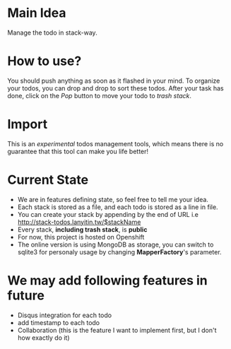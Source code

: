 # Main Idea
Manage the todo in stack-way.

# How to use?
You should push anything as soon as it flashed in your mind. To organize your todos, you can drop and drop to sort these todos. After your task has done, click on the *Pop* button to move your todo to *trash stack*. 

# Import
This is an *experimental* todos management tools, which means there is no guarantee that this tool can make you life better!

# Current State
+ We are in features defining state, so feel free to tell me your idea.
+ Each stack is stored as a file, and each todo is stored as a line in file.
+ You can create your stack by appending by the end of URL i.e http://stack-todos.lanyitin.tw/$stackName
+ Every stack, **including trash stack**, is **public**
+ For now, this project is hosted on Openshift
+ The online version is using MongoDB as storage, you can switch to sqlite3 for personaly usage by changing __MapperFactory__'s parameter.

# We may add following features in future
+ Disqus integration for each todo
+ add timestamp to each todo
+ Collaboration (this is the feature I want to implement first, but I don't how exactly do it)
